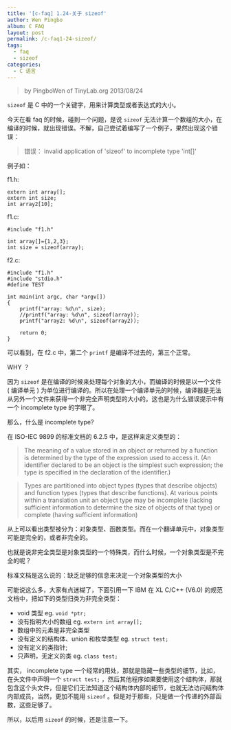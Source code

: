 ```yaml
---
title: '[c-faq] 1.24-关于 sizeof'
author: Wen Pingbo
album: C FAQ
layout: post
permalink: /c-faq1-24-sizeof/
tags:
  - faq
  - sizeof
categories:
  - C 语言
---
```


> by PingboWen of TinyLab.org
> 2013/08/24

`sizeof` 是 C 中的一个关键字，用来计算类型或者表达式的大小。

今天在看 faq 的时候，碰到一个问题，是说 `sizeof` 无法计算一个数组的大小，在编译的时候，就出现错误。不解，自己尝试着编写了一个例子，果然出现这个错误： 

> 错误： invalid application of 'sizeof' to incomplete type 'int[]'

例子如：

f1.h:

    extern int array[];
    extern int size;
    int array2[10];

f1.c:

    #include "f1.h"
    
    int array[]={1,2,3};
    int size = sizeof(array);

f2.c:

    #include "f1.h"
    #include "stdio.h"
    #define TEST
    
    int main(int argc, char *argv[])
    {
    	printf("array: %d\n", size);
    	//printf("array: %d\n", sizeof(array));
    	printf("array2: %d\n", sizeof(array2));
    
    	return 0;
    }

可以看到，在 f2.c 中，第二个 `printf` 是编译不过去的，第三个正常。

WHY ？

因为 `sizeof` 是在编译的时候来处理每个对象的大小，而编译的时候是以一个文件 ( 编译单元 ) 为单位进行编译的。所以在处理一个编译单元的时候，编译器是无法从另外一个文件来获得一个非完全声明类型的大小的。这也是为什么错误提示中有一个 incomplete type 的字眼了。

那么，什么是 incomplete type? 

在 ISO-IEC 9899 的标准文档的 6.2.5 中，是这样来定义类型的：

> The meaning of a value stored in an object or returned by a function is determined by the type of the expression used to access it. (An identifier declared to be an object is the simplest such expression; the type is specified in the declaration of the identifier.)

> Types are partitioned into object types (types that describe objects) and function types (types that describe functions). At various points within a translation unit an object type may be incomplete (lacking sufficient information to determine the size of objects of that type) or complete (having sufficient information)

从上可以看出类型被分为：对象类型、函数类型。而在一个翻译单元中，对象类型可能是完全的，或者非完全的。

也就是说非完全类型是对象类型的一个特殊类，而什么时候，一个对象类型是不完全的呢？

标准文档是这么说的：缺乏足够的信息来决定一个对象类型的大小

可能说这么多，大家有点迷糊了，下面引用一下 IBM 在 XL C/C++ (V6.0) 的规范文档中，把如下的类型归类为非完全类型：

  * void 类型 eg. `void *ptr;`
  * 没有指明大小的数组 eg. `extern int array[];`
  * 数组中的元素是非完全类型
  * 没有定义的结构体、union 和枚举类型 eg. `struct test;`
  * 没有定义的类指针;
  * 只声明，无定义的类 eg. `class test;`

其实， incomplete type 一个经常的用处，那就是隐藏一些类型的细节，比如，在头文件中声明一个 `struct test;` ，然后其他程序如果要使用这个结构体，那就包含这个头文件，但是它们无法知道这个结构体内部的细节，也就无法访问结构体内部成员，当然，更加不能用 `sizeof` 。但是对于那些，只是做一个传递的外部函数，这些足够了。

所以，以后用 `sizeof` 的时候，还是注意一下。
